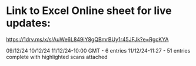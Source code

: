 # Link to Excel Online sheet for live updates:

https://1drv.ms/x/s!AuWe6L849iY8gQBmrBUy1r45JFJk?e=RgcKYA

09/12/24 
10/12/24
11/12/24-10:00 GMT - 6 entries 
11/12/24-11:27 - 51 entries complete with highlighted scans attached
